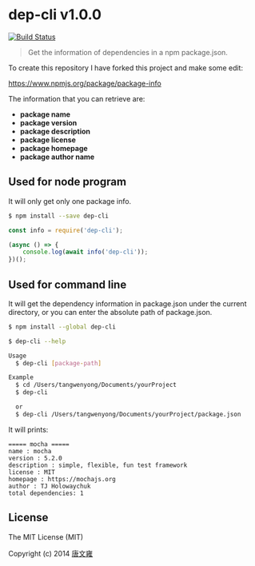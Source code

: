 # dep-cli  v1.0.0
[![Build Status](https://www.travis-ci.org/Tammeny/dep-cli.svg?branch=master)](https://www.travis-ci.org/Tammeny/dep-cli)
> Get the information of dependencies in a npm package.json.

To create this repository I have forked this project and make some edit:

https://www.npmjs.org/package/package-info

The information that you can retrieve are:
- <b>package name</b>
- <b>package version</b>
- <b>package description</b>
- <b>package license</b>
- <b>package homepage</b>
- <b>package author name</b>

## Used for node program
It will only get only one package info.
```sh
$ npm install --save dep-cli
```

```js
const info = require('dep-cli');

(async () => {
    console.log(await info('dep-cli'));
})();
```

## Used for command line
It will get the dependency information in package.json under the current directory, or you can enter the absolute path of package.json.

```sh
$ npm install --global dep-cli
```

```sh
$ dep-cli --help

Usage
  $ dep-cli [package-path]

Example
  $ cd /Users/tangwenyong/Documents/yourProject
  $ dep-cli

  or
  $ dep-cli /Users/tangwenyong/Documents/yourProject/package.json
```

It will prints:
```
===== mocha =====
name : mocha
version : 5.2.0
description : simple, flexible, fun test framework
license : MIT
homepage : https://mochajs.org
author : TJ Holowaychuk
total dependencies: 1
```

## License

The MIT License (MIT)

Copyright (c) 2014 [唐文雍](https://www.tangwenyong.com)
